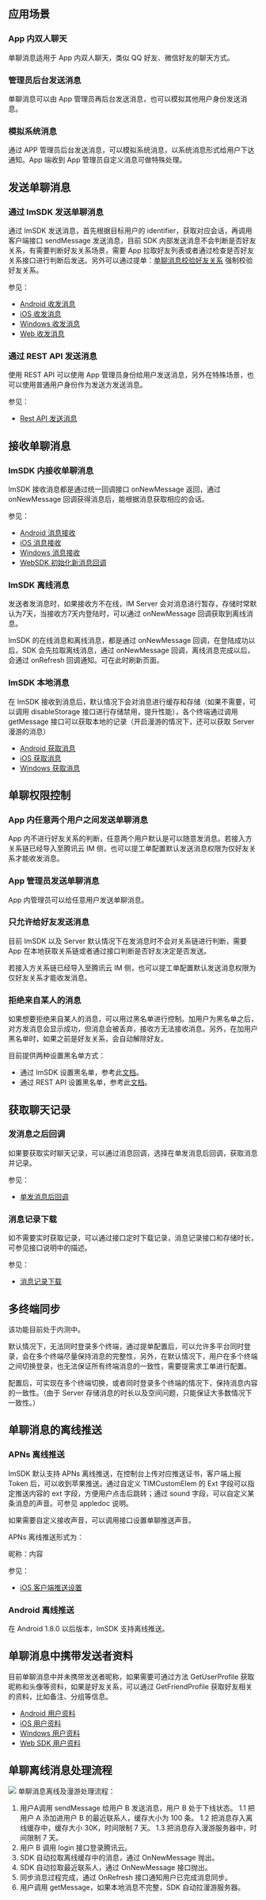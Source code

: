 ## 应用场景

### App 内双人聊天

单聊消息适用于 App 内双人聊天，类似 QQ 好友、微信好友的聊天方式。

### 管理员后台发送消息

单聊消息可以由 App 管理员再后台发送消息，也可以模拟其他用户身份发送消息。

### 模拟系统消息

通过 APP 管理员后台发送消息，可以模拟系统消息，以系统消息形式给用户下达通知。App 端收到 App 管理员自定义消息可做特殊处理。

## 发送单聊消息

### 通过 ImSDK 发送单聊消息

通过 ImSDK 发送消息，首先根据目标用户的 identifier，获取对应会话，再调用客户端接口 sendMessage 发送消息，目前 SDK 内部发送消息不会判断是否好友关系，有需要判断好友关系场景，需要 App 拉取好友列表或者通过检查是否好友关系接口进行判断后发送。另外可以通过提单：[单聊消息校验好友关系](/doc/product/269/云通信配置变更需求工单#2.17-.E5.8D.95.E8.81.8A.E6.B6.88.E6.81.AF.E6.A0.A1.E9.AA.8C.E5.85.B3.E7.B3.BB.E9.93.BE) 强制校验好友关系。

参见：
- [Android 收发消息](/doc/product/269/消息收发（Android%20SDK）)
- [iOS 收发消息](/doc/product/269/消息收发（iOS%20SDK）)
- [Windows 收发消息](/doc/product/269/消息收发（Windows%20SDK）)
- [Web 收发消息](/doc/product/269/消息收发（Web%20SDK）)

### 通过 REST API 发送消息

使用 REST API 可以使用 App 管理员身份给用户发送消息，另外在特殊场景，也可以使用普通用户身份作为发送方发送消息。

参见：
- [Rest API 发送消息](/doc/product/269/单发单聊消息)

## 接收单聊消息

### ImSDK 内接收单聊消息

ImSDK 接收消息都是通过统一回调接口 onNewMessage 返回，通过 onNewMessage 回调获得消息后，能根据消息获取相应的会话。

参见：
- [Android 消息接收](/doc/product/269/消息收发（Android%20SDK）#2-.E6.8E.A5.E6.94.B6.E6.B6.88.E6.81.AF)
- [iOS 消息接收](/doc/product/269/消息收发（iOS%20SDK）#2.-.E6.8E.A5.E6.94.B6.E6.B6.88.E6.81.AF)
- [Windows 消息接收](/doc/product/269/消息收发（Windows%20SDK）#2.-.E6.8E.A5.E6.94.B6.E6.B6.88.E6.81.AF)
- [WebSDK 初始化新消息回调](/doc/product/269/初始化（Web%20SDK）)

### ImSDK 离线消息

发送者发消息时，如果接收方不在线，IM Server 会对消息进行暂存，存储时常默认为7天，当接收方7天内登陆时，可以通过 onNewMessage 回调获取到离线消息。

ImSDK 的在线消息和离线消息，都是通过 onNewMessage 回调，在登陆成功以后，SDK 会先拉取离线消息，通过 onNewMessage 回调，离线消息完成以后，会通过 onRefresh 回调通知。可在此时刷新页面。

### ImSDK 本地消息

在 ImSDK 接收到消息后，默认情况下会对消息进行缓存和存储（如果不需要，可以调用 disableStorage 接口进行存储禁用，提升性能），各个终端通过调用 getMessage 接口可以获取本地的记录（开启漫游的情况下，还可以获取 Server 漫游的消息）

- [Android 获取消息](/doc/product/269/消息收发（Android%20SDK）#4.3-.E8.8E.B7.E5.8F.96.E4.BC.9A.E8.AF.9D.E6.9C.AC.E5.9C.B0.E6.B6.88.E6.81.AF)
- [iOS 获取消息](/doc/product/269/消息收发（iOS%20SDK）#4.3-.E8.8E.B7.E5.8F.96.E4.BC.9A.E8.AF.9D.E6.9C.AC.E5.9C.B0.E6.B6.88.E6.81.AF)
- [Windows 获取消息](/doc/product/269/消息收发（Windows%20SDK）#4.3-.E8.8E.B7.E5.8F.96.E4.BC.9A.E8.AF.9D.E6.9C.AC.E5.9C.B0.E6.B6.88.E6.81.AF)

## 单聊权限控制

### App 内任意两个用户之间发送单聊消息

App 内不进行好友关系的判断，任意两个用户默认是可以随意发消息。若接入方关系链已经导入至腾讯云 IM 侧，也可以提工单配置默认发送消息权限为仅好友关系才能收发消息。

### App 管理员发送单聊消息

App 内管理员可以给任意用户发送单聊消息。

### 只允许给好友发送消息

目前 ImSDK 以及 Server 默认情况下在发消息时不会对关系链进行判断，需要 App 在本地获取关系链或者通过接口判断是否好友决定是否发送。

若接入方关系链已经导入至腾讯云 IM 侧，也可以提工单配置默认发送消息权限为仅好友关系才能收发消息。

### 拒绝来自某人的消息

如果想要拒绝来自某人的消息，可以用过黑名单进行控制。加用户为黑名单之后，对方发消息会显示成功，但消息会被丢弃，接收方无法接收消息。另外，在加用户黑名单时，如果之前是好友关系，会自动解除好友。

目前提供两种设置黑名单方式：
- 通过 ImSDK 设置黑名单，参考此[文档](/doc/product/269/9153#5.5-.E6.B7.BB.E5.8A.A0.E7.94.A8.E6.88.B7.E5.88.B0.E9.BB.91.E5.90.8D.E5.8D.9518)。
- 通过 REST API 设置黑名单，参考此[文档](/doc/product/269/3718)。

## 获取聊天记录

### 发消息之后回调

如果要获取实时聊天记录，可以通过消息回调，选择在单发消息后回调，获取消息并记录。

参见：
- [单发消息后回调](/doc/product/269/发单聊消息之后回调)

### 消息记录下载

如不需要实时获取记录，可以通过接口定时下载记录，消息记录接口和存储时长，可参见接口说明中的描述。

参见：
- [消息记录下载](/doc/product/269/消息记录下载)

## 多终端同步

该功能目前处于内测中。

默认情况下，无法同时登录多个终端，通过提单配置后，可以允许多平台同时登录，会在多个终端尽量保持消息的完整性，另外，在默认情况下，用户在多个终端之间切换登录，也无法保证所有终端消息的一致性，需要提需求工单进行配置。

配置后，可实现在多个终端切换，或者同时登录多个终端的情况下，保持消息内容的一致性。（由于 Server 存储消息的时长以及空间问题，只能保证大多数情况下一致性。）

## 单聊消息的离线推送

### APNs 离线推送

ImSDK 默认支持 APNs 离线推送，在控制台上传对应推送证书，客户端上报 Token 后，可以收到苹果推送。通过自定义 TIMCustomElem 的 Ext 字段可以指定推送内容的 ext 字段，方便用户点击后跳转；通过 sound 字段，可以自定义某条消息的声音。可参见 appledoc 说明。

如果需要自定义接收声音，可以调用接口设置单聊推送声音。

APNs 离线推送形式为：

昵称：内容

参见：
- [iOS 客户端推送设置](/doc/product/269/离线推送（iOS%20SDK）)

### Android 离线推送

在 Android 1.8.0 以后版本，ImSDK 支持离线推送。

## 单聊消息中携带发送者资料

目前单聊消息中并未携带发送者昵称，如果需要可通过方法 GetUserProfile 获取昵称和头像等资料，如果是好友关系，可以通过 GetFriendProfile 获取好友相关的资料，比如备注、分组等信息。

- [Android 用户资料](/doc/product/269/用户资料与关系链（Android%20SDK）)
- [iOS 用户资料](/doc/product/269/用户资料与关系链（iOS%20SDK）)
- [Windows 用户资料](/doc/product/269/用户资料与关系链（Windows%20SDK）)
- [Web SDK 用户资料](/doc/product/269/用户资料（Web%20SDK）)

## 单聊离线消息处理流程

![](//mc.qcloudimg.com/static/img/e6aa14e6fb7844dc99635dc45687da1e/image.png)
单聊消息离线及漫游处理流程：
1. 用户A调用 sendMessage 给用户 B 发送消息，用户 B 处于下线状态。
	1.1 把用户 A 添加进用户 B 的最近联系人，缓存大小为 100 条。
	1.2 把消息存入离线缓存中，缓存大小 30K，时间限制 7 天。
	1.3 把消息存入漫游服务器中，时间限制 7 天。
1. 用户 B 调用 login 接口登录腾讯云。
1. SDK 自动拉取离线缓存中的消息，通过 OnNewMessage 抛出。
1. SDK 自动拉取最近联系人，通过 OnNewMessage 接口抛出。
1. 同步消息过程完成，通过 OnRefresh 接口通知用户已完成消息同步。
1. 用户调用 getMessage，如果本地消息不完整，SDK 自动拉漫游服务器。
